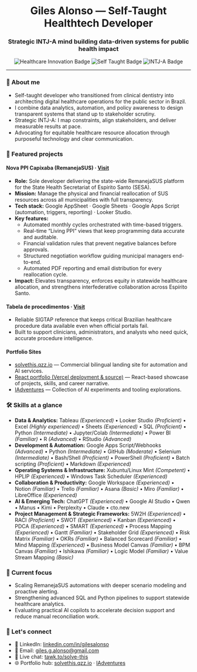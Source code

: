 <div align="center">
  <h1>Giles Alonso — Self-Taught Healthtech Developer</h1>
  <h3>Strategic INTJ-A mind building data-driven systems for public health impact</h3>
  <p>
    <img src="https://img.shields.io/badge/Focus-Healthcare%20Innovation-5a189a?style=flat-square" alt="Healthcare Innovation Badge" />
    <img src="https://img.shields.io/badge/Path-Self%20Taught-0b7285?style=flat-square" alt="Self Taught Badge" />
    <img src="https://img.shields.io/badge/Personality-INTJ--A-343a40?style=flat-square" alt="INTJ-A Badge" />
  </p>
</div>

---

### 👋 About me

- Self-taught developer who transitioned from clinical dentistry into architecting digital healthcare operations for the public sector in Brazil.
- I combine data analytics, automation, and policy awareness to design transparent systems that stand up to stakeholder scrutiny.
- Strategic INTJ-A: I map constraints, align stakeholders, and deliver measurable results at pace.
- Advocating for equitable healthcare resource allocation through purposeful technology and clear communication.

### 🚀 Featured projects

#### Nova PPI Capixaba (RemanejaSUS) · [Visit](https://sites.google.com/view/novappicapixaba/)
- **Role:** Sole developer delivering the state-wide RemanejaSUS platform for the State Health Secretariat of Espírito Santo (SESA).
- **Mission:** Manage the physical and financial reallocation of SUS resources across all municipalities with full transparency.
- **Tech stack:** Google AppSheet · Google Sheets · Google Apps Script (automation, triggers, reporting) · Looker Studio.
- **Key features:**
  - Automated monthly cycles orchestrated with time-based triggers.
  - Real-time “Living PPI” views that keep programming data accurate and auditable.
  - Financial validation rules that prevent negative balances before approvals.
  - Structured negotiation workflow guiding municipal managers end-to-end.
  - Automated PDF reporting and email distribution for every reallocation cycle.
- **Impact:** Elevates transparency, enforces equity in statewide healthcare allocation, and strengthens interfederative collaboration across Espírito Santo.

#### Tabela de procedimentos · [Visit](https://PPI.pythonanywhere.com)
- Reliable SIGTAP reference that keeps critical Brazilian healthcare procedure data available even when official portals fail.
- Built to support clinicians, administrators, and analysts who need quick, accurate procedure intelligence.

#### Portfolio Sites
- [solvethis.qzz.io](https://solvethis.qzz.io) — Commercial bilingual landing site for automation and AI services.
- [React portfolio (Vercel deployment & source)](https://github.com/GilesAlonso/portfolio) — React-based showcase of projects, skills, and career narrative.
- [IAdventures](https://gilesalonso.github.io/IAdventures) — Collection of AI experiments and tooling explorations.

### 🛠️ Skills at a glance

- **Data & Analytics:** Tableau _(Experienced)_ • Looker Studio _(Proficient)_ • Excel _(Highly experienced)_ • Sheets _(Experienced)_ • SQL _(Proficient)_ • Python _(Intermediate)_ • Jupyter/Colab _(Intermediate)_ • Power BI _(Familiar)_ • R _(Advanced)_ • RStudio _(Advanced)_
- **Development & Automation:** Google Apps Script/Webhooks _(Advanced)_ • Python _(Intermediate)_ • GitHub _(Moderate)_ • Selenium _(Intermediate)_ • Bash/Shell _(Proficient)_ • PowerShell _(Proficient)_ • Batch scripting _(Proficient)_ • Markdown _(Experienced)_
- **Operating Systems & Infrastructure:** Xubuntu/Linux Mint _(Competent)_ • HPLIP _(Experienced)_ • Windows Task Scheduler _(Experienced)_
- **Collaboration & Productivity:** Google Workspace _(Experienced)_ • Notion _(Familiar)_ • Trello _(Familiar)_ • Asana _(Basic)_ • Miro _(Familiar)_ • LibreOffice _(Experienced)_
- **AI & Emerging Tech:** ChatGPT _(Experienced)_ • Google AI Studio • Qwen • Manus • Kimi • Perplexity • Claude • cto.new
- **Project Management & Strategic Frameworks:** 5W2H _(Experienced)_ • RACI _(Proficient)_ • SWOT _(Experienced)_ • Kanban _(Experienced)_ • PDCA _(Experienced)_ • SMART _(Experienced)_ • Process Mapping _(Experienced)_ • Gantt _(Familiar)_ • Stakeholder Grid _(Experienced)_ • Risk Matrix _(Familiar)_ • OKRs _(Familiar)_ • Balanced Scorecard _(Familiar)_ • Mind Mapping _(Experienced)_ • Business Model Canvas _(Familiar)_ • BPM Canvas _(Familiar)_ • Ishikawa _(Familiar)_ • Logic Model _(Familiar)_ • Value Stream Mapping _(Basic)_

### 🎯 Current focus

- Scaling RemanejaSUS automations with deeper scenario modeling and proactive alerting.
- Strengthening advanced SQL and Python pipelines to support statewide healthcare analytics.
- Evaluating practical AI copilots to accelerate decision support and reduce manual reconciliation work.

### 🤝 Let's connect

- 💼 LinkedIn: [linkedin.com/in/gilesalonso](https://www.linkedin.com/in/gilesalonso/)
- 📧 Email: [giles.g.alonso@gmail.com](mailto:giles.g.alonso@gmail.com)
- 💬 Live chat: [tawk.to/solve-this](https://tawk.to/chat/640884f031ebfa0fe7f16040/1gr0keive)
- 🌐 Portfolio hub: [solvethis.qzz.io](https://solvethis.qzz.io) · [IAdventures](https://gilesalonso.github.io/IAdventures)
